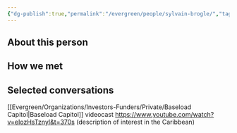 ```yaml
---
{"dg-publish":true,"permalink":"/evergreen/people/sylvain-brogle/","tags":["people","geo_eco"]}
---
```


## About this person


## How we met


## Selected conversations

[[Evergreen/Organizations/Investors-Funders/Private/Baseload Capitol\|Baseload Capitol]] videocast
https://www.youtube.com/watch?v=eIozHsTznyI&t=370s
(description of interest in the Caribbean)